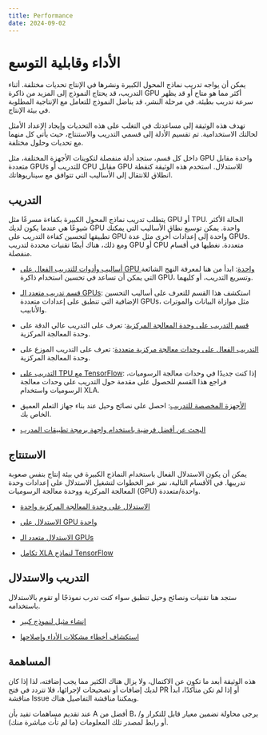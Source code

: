 ```yaml
---
title: Performance
date: 2024-09-02
---
```


# الأداء وقابلية التوسع 

يمكن أن يواجه تدريب نماذج المحول الكبيرة ونشرها في الإنتاج تحديات مختلفة. أثناء التدريب، قد يحتاج النموذج إلى المزيد من ذاكرة GPU أكثر مما هو متاح أو قد يظهر سرعة تدريب بطيئة. في مرحلة النشر، قد يناضل النموذج للتعامل مع الإنتاجية المطلوبة في بيئة الإنتاج.

تهدف هذه الوثيقة إلى مساعدتك في التغلب على هذه التحديات وإيجاد الإعداد الأمثل لحالتك الاستخدامية. تم تقسيم الأدلة إلى قسمي التدريب والاستنتاج، حيث يأتي كل منهما مع تحديات وحلول مختلفة.

داخل كل قسم، ستجد أدلة منفصلة لتكوينات الأجهزة المختلفة، مثل GPU واحدة مقابل متعددة GPUs للتدريب أو CPU مقابل GPU للاستدلال. استخدم هذه الوثيقة كنقطة انطلاق للانتقال إلى الأساليب التي تتوافق مع سيناريوهاتك.

## التدريب 

يتطلب تدريب نماذج المحول الكبيرة بكفاءة مسرعًا مثل GPU أو TPU. الحالة الأكثر شيوعًا هي عندما يكون لديك GPU واحدة. يمكن توسيع نطاق الأساليب التي يمكنك تطبيقها لتحسين كفاءة التدريب على GPU واحدة إلى إعدادات أخرى مثل عدة GPUs. ومع ذلك، هناك أيضًا تقنيات محددة لتدريب GPU أو CPU متعددة. نغطيها في أقسام منفصلة.

* [أساليب وأدوات للتدريب الفعال على GPU واحدة](perf_train_gpu_one): ابدأ من هنا لمعرفة النهج الشائعة التي يمكن أن تساعد في تحسين استخدام ذاكرة GPU، وتسريع التدريب، أو كليهما.

* [قسم تدريب متعدد الـ GPUs](perf_train_gpu_many): استكشف هذا القسم للتعرف على أساليب التحسين الإضافية التي تنطبق على إعدادات متعددة GPUs، مثل موازاة البيانات والموترات والأنابيب.

* [قسم التدريب على وحدة المعالجة المركزية](perf_train_cpu): تعرف على التدريب عالي الدقة على وحدة المعالجة المركزية.

* [التدريب الفعال على وحدات معالجة مركزية متعددة](perf_train_cpu_many): تعرف على التدريب الموزع على وحدة المعالجة المركزية.

* [التدريب على TPU مع TensorFlow](perf_train_tpu_tf): إذا كنت جديدًا في وحدات معالجة الرسوميات، فراجع هذا القسم للحصول على مقدمة حول التدريب على وحدات معالجة الرسوميات واستخدام XLA.

* [الأجهزة المخصصة للتدريب](perf_hardware): احصل على نصائح وحيل عند بناء جهاز التعلم العميق الخاص بك.

* [البحث عن أفضل فرضية باستخدام واجهة برمجة تطبيقات المدرب](hpo_train)

## الاستنتاج 

يمكن أن يكون الاستدلال الفعال باستخدام النماذج الكبيرة في بيئة إنتاج بنفس صعوبة تدريبها. في الأقسام التالية، نمر عبر الخطوات لتشغيل الاستدلال على إعدادات وحدة المعالجة المركزية ووحدة معالجة الرسوميات (GPU) واحدة/متعددة.

* [الاستدلال على وحدة المعالجة المركزية واحدة](perf_infer_cpu)

* [الاستدلال على GPU واحدة](perf_infer_gpu_one)

* [الاستدلال متعدد الـ GPUs](perf_infer_gpu_many)

* [تكامل XLA لنماذج TensorFlow](tf_xla)

## التدريب والاستدلال 

ستجد هنا تقنيات ونصائح وحيل تنطبق سواء كنت تدرب نموذجًا أو تقوم بالاستدلال باستخدامه.

* [إنشاء مثيل لنموذج كبير](big_models)

* [استكشاف أخطاء مشكلات الأداء وإصلاحها](debugging)

## المساهمة 

هذه الوثيقة أبعد ما تكون عن الاكتمال، ولا يزال هناك الكثير مما يجب إضافته، لذا إذا كان لديك إضافات أو تصحيحات لإجرائها، فلا تتردد في فتح PR أو إذا لم تكن متأكدًا، ابدأ مناقشة Issue ويمكننا مناقشة التفاصيل هناك.

عند تقديم مساهمات تفيد بأن A أفضل من B، يرجى محاولة تضمين معيار قابل للتكرار و/أو رابط لمصدر تلك المعلومات (ما لم تأت مباشرة منك).